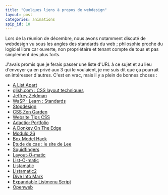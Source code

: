 ```yaml
---
title: "Quelques liens à propos de webdesign"
layout: post
categories: animations
spip_id: 10
---
```

Lors de la réunion de décembre, nous avons notamment discuté de webdesign vu 
sous les angles des standards du web ; philosphie proche du logiciel libre 
car ouverte, non propriétaire et tenant compte de tous et pas simplement des 
plus forts.

J'avais promis que je ferais passer une liste d'URL à ce sujet et au lieu 
d'envoyer ça en privé aux 3 qui le voulaient, je me suis dit que ça pourrait 
en intéresser d'autres. C'est en vrac, mais il y a plein de bonnes choses :

* [A List Apart](http://www.alistapart.com/index.html)
* [glish.com : CSS layout techniques](http://www.glish.com/css/)
* [Jeffrey Zeldman](http://www.zeldman.com/)
* [WaSP : Learn : Standards](http://www.webstandards.org/)
* [Stopdesign](http://www.stopdesign.com/)
* [CSS Zen Garden](http://www.csszengarden.com/)
* [Website Tips CSS](http://www.websitetips.com/css/index.shtml)
* [Adactio: Portfolio](http://www.adactio.com/portfolio/)
* [A Donkey On The Edge](http://www.donkeyontheedge.com/)
* [Modulo 26](http://www.modulo26.net/daily/)
* [Box Model Hack](http://www.tantek.com/CSS/Examples/boxmodelhack.html)
* [Etude de cas : le site de Lee](http://www.fivesevensix.com/studies/onetruefit/)
* [Squidfingers](http://www.squidfingers.com/)
* [Layout-O-matic](http://www.inknoise.com/experimental/layoutomatic.php)
* [List-O-matic](http://www.accessify.com/tools-and-wizards/list-o-matic/list-o-matic.asp)
* [Listamatic](http://www.maxdesign.com.au/presentation/listamatic2/)
* [Listamatic2](http://www.maxdesign.com.au/presentation/listamatic/)
* [Dive Into Mark](http://diveintomark.org/)
* [Expandable Listmenu Script](http://www.bleedingego.co.uk/code/js/listmenu/)
* [Openweb](http://www.openweb.eu.org/)